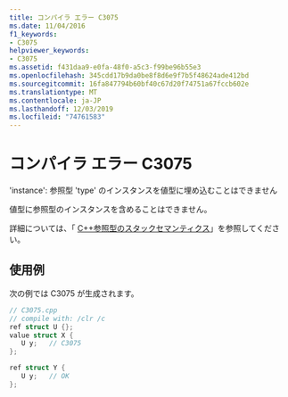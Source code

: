 ```yaml
---
title: コンパイラ エラー C3075
ms.date: 11/04/2016
f1_keywords:
- C3075
helpviewer_keywords:
- C3075
ms.assetid: f431daa9-e0fa-48f0-a5c3-f99be96b55e3
ms.openlocfilehash: 345cdd17b9da0be8f8d6e9f7b5f48624ade412bd
ms.sourcegitcommit: 16fa847794b60bf40c67d20f74751a67fccb602e
ms.translationtype: MT
ms.contentlocale: ja-JP
ms.lasthandoff: 12/03/2019
ms.locfileid: "74761583"
---
```

# <a name="compiler-error-c3075"></a>コンパイラ エラー C3075

'instance': 参照型 'type' のインスタンスを値型に埋め込むことはできません

値型に参照型のインスタンスを含めることはできません。

詳細については、「 [ C++参照型のスタックセマンティクス](../../dotnet/cpp-stack-semantics-for-reference-types.md)」を参照してください。

## <a name="example"></a>使用例

次の例では C3075 が生成されます。

```cpp
// C3075.cpp
// compile with: /clr /c
ref struct U {};
value struct X {
   U y;   // C3075
};

ref struct Y {
   U y;   // OK
};
```
